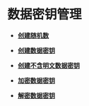 # 数据密钥管理<a name="DatakeyManagement"></a>

 

-   **[创建随机数](创建随机数.md)**  

-   **[创建数据密钥](创建数据密钥.md)**  

-   **[创建不含明文数据密钥](创建不含明文数据密钥.md)**  

-   **[加密数据密钥](加密数据密钥.md)**  

-   **[解密数据密钥](解密数据密钥.md)**  


